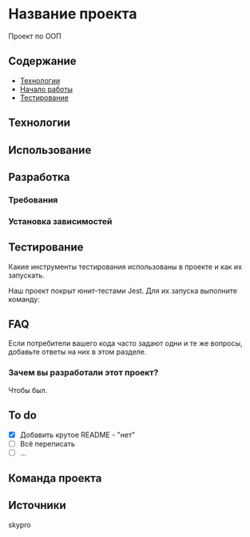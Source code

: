 # Название проекта
Проект по ООП
## Содержание
- [Технологии](#технологии)
- [Начало работы](#начало-работы)
- [Тестирование](#тестирование)


## Технологии


## Использование



## Разработка

### Требования


### Установка зависимостей



## Тестирование
Какие инструменты тестирования использованы в проекте и как их запускать. 

Наш проект покрыт юнит-тестами Jest. Для их запуска выполните команду:


## FAQ 
Если потребители вашего кода часто задают одни и те же вопросы, добавьте ответы на них в этом разделе.

### Зачем вы разработали этот проект?
Чтобы был.

## To do
- [x] Добавить крутое README - "нет"
- [ ] Всё переписать
- [ ] ...

## Команда проекта


## Источники
skypro 